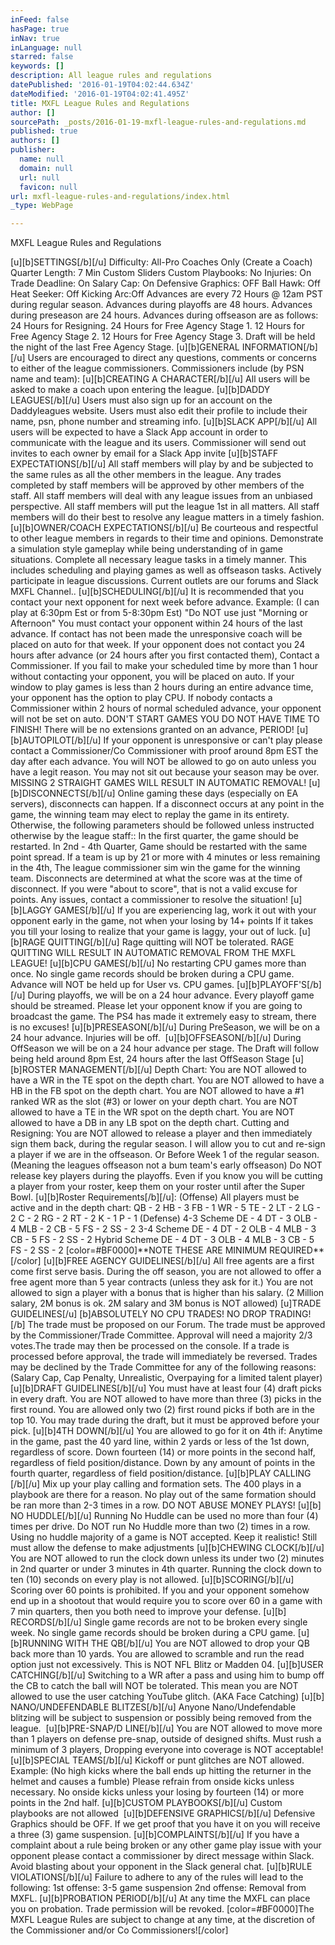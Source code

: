 ```yaml
---
inFeed: false
hasPage: true
inNav: true
inLanguage: null
starred: false
keywords: []
description: All league rules and regulations
datePublished: '2016-01-19T04:02:44.634Z'
dateModified: '2016-01-19T04:02:41.495Z'
title: MXFL League Rules and Regulations
author: []
sourcePath: _posts/2016-01-19-mxfl-league-rules-and-regulations.md
published: true
authors: []
publisher:
  name: null
  domain: null
  url: null
  favicon: null
url: mxfl-league-rules-and-regulations/index.html
_type: WebPage

---
```

MXFL League Rules and Regulations

\[u\]\[b\]SETTINGS\[/b\]\[/u\]
Difficulty: All-Pro
Coaches Only (Create a Coach)
Quarter Length: 7 Min
​Custom Sliders
Custom Playbooks: No
Injuries: On
Trade Deadline: On
Salary Cap: On
​Defensive Graphics: OFF 
Ball Hawk: Off
Heat Seeker: Off
Kicking Arc:Off
Advances are every 72 Hours @ 12am PST during regular season. 
Advances during playoffs are 48 hours. 
Advances during preseason are 24 hours. 
Advances during offseason are as follows:
24 Hours for Resigning.
24 Hours for Free Agency Stage 1\.
12 Hours for Free Agency Stage 2\.
12 Hours for Free Agency Stage 3\.
Draft will be held the night of the last Free Agency Stage.
\[u\]​​​​​​\[b\]GENERAL INFORMATION\[/b\]\[/u\]
Users are encouraged to direct any questions, comments or concerns to either of the league commissioners. 
Commissioners include (by PSN name and team): 
\[u\]\[b\]CREATING A CHARACTER\[/b\]\[/u\]
All users will be asked to make a coach upon entering the league. 
\[u\]\[b\]DADDY LEAGUES\[/b\]\[/u\]
Users must also sign up for an account on the Daddyleagues website. 
Users must also edit their profile to include their name, psn, phone number and streaming info.
\[u\]\[b\]SLACK APP\[/b\]\[/u\]
All users will be expected to have a Slack App account in order to communicate with the league and its users. 
Commissioner will send out invites to each owner by email for a Slack App invite
\[u\]\[b\]STAFF EXPECTATIONS\[/b\]\[/u\]
All staff members will play by and be subjected to the same rules as all the other members in the league. 
Any trades completed by staff members will be approved by other members of the staff. 
All staff members will deal with any league issues from an unbiased perspective. 
All staff members will put the league 1st in all matters. 
All staff members will do their best to resolve any league matters in a timely fashion.
\[u\]\[b\]OWNER/COACH EXPECTATIONS\[/b\]\[/u\]
Be courteous and respectful to other league members in regards to their time and opinions. 
Demonstrate a simulation style gameplay while being understanding of in game situations. 
Complete all necessary league tasks in a timely manner. This includes scheduling and playing games as well as offseason tasks. 
Actively participate in league discussions. Current outlets are our forums and Slack MXFL Channel..
\[u\]\[b\]SCHEDULING\[/b\]\[/u\]
It is recommended that you contact your next opponent for next week before advance. 
Example: (I can play at 6:30pm Est or from 5-8:30pm Est) 
"Do NOT use just "Morning or Afternoon" 
You must contact your opponent within 24 hours of the last advance. If contact has not been made the unresponsive coach will be placed on auto for that week. 
If your opponent does not contact you 24 hours after advance (or 24 hours after you first contacted them), Contact a Commissioner. 
If you fail to make your scheduled time by more than 1 hour without contacting your opponent, you will be placed on auto.
If your window to play games is less than 2 hours during an entire advance time, your opponent has the option to play CPU. 
If nobody contacts a Commissioner within 2 hours of normal scheduled advance, your opponent will not be set on auto. 
DON'T START GAMES YOU DO NOT HAVE TIME TO FINISH!​ 
There will be no extensions granted on an advance, PERIOD!
\[u\]\[b\]AUTOPILOT\[/b\]\[/u\]
If your opponent is unresponsive or can't play please contact a Commissioner/Co Commissioner with proof around 8pm EST the day after each advance. 
​You will NOT be allowed to go on auto unless you have a legit reason. You may not sit out because your season may be over. 
MISSING 2 STRAIGHT GAMES WILL RESULT IN AUTOMATIC REMOVAL!
\[u\]\[b\]DISCONNECTS\[/b\]\[/u\]
Online gaming these days (especially on EA servers), disconnects can happen. 
If a disconnect occurs at any point in the game, the winning team may elect to replay the game in its entirety. Otherwise, the following parameters should be followed unless instructed otherwise by the league staff:: 
In the first quarter, the game should be restarted. 
In 2nd - 4th Quarter, Game should be restarted with the same point spread. 
​If a team is up by 21 or more with 4 minutes or less remaining in the 4th, The league commissioner sim win the game for the winning team. 
Disconnects are determined at what the score was at the time of disconnect. If you were "about to score", that is not a valid excuse for points. 
Any issues, contact a commissioner​ to resolve the situation! 
\[u\]\[b\]LAGGY GAMES\[/b\]\[/u\]
If you are experiencing lag, work it out with your opponent early in the game, not when your losing by 14+ points 
If it takes you till your losing to realize that your game is laggy, your out of luck.
\[u\]​\[b\]RAGE QUITTING\[/b\]\[/u\]
Rage quitting will NOT be tolerated. 
RAGE QUITTING WILL RESULT IN AUTOMATIC REMOVAL FROM THE MXFL LEAGUE!
\[u\]​\[b\]CPU GAMES\[/b\]​\[/u\]
​No restarting CPU games more than once. 
No single game records should be broken during a CPU game. 
Advance will NOT be held up for User vs. CPU games.
\[u\]\[b\]​​​PLAYOFF'S\[/b\]\[/u\]
During playoffs, we will be on a 24 hour advance. Every playoff game should be streamed. Please let your opponent know if you are going to broadcast the game. 
The PS4 has made it extremely easy to stream, there is no excuses!
\[u\]\[b\]​​​PRESEASON\[/b\]\[/u\]
During PreSeason, we will be on a 24 hour advance. 
Injuries will be off.
​
​​​\[u\]\[b\]OFFSEASON\[/b\]\[/u\]
During OffSeason we will be on a 24 hour advance per stage. 
The Draft will follow being held around 8pm Est, 24 hours after the last OffSeason Stage
\[u\]​​​\[b\]ROSTER MANAGEMENT\[/b\]\[/u\]
Depth Chart: 
You are NOT allowed to have a WR in the TE spot on the depth chart. 
You are NOT allowed to have a HB in the FB spot on the depth chart. 
You are NOT allowed to have a \#1 ranked WR as the slot (\#3) or lower on your depth chart. 
You are NOT allowed to have a TE in the WR spot on the depth chart. 
You are NOT allowed to have a DB in any LB spot on the depth chart. 
Cutting and Resigning: 
You are NOT allowed to release a player and then immediately sign them back, during the regular season. 
I will allow you to cut and re-sign a player if we are in the offseason. Or Before Week 1 of the regular season. 
(Meaning the leagues offseason not a bum team's early offseason)
Do NOT release key players during the playoffs. Even if you know you will be cutting a player from your roster, keep them on your roster until after the Super Bowl. 
\[u\]\[b\]Roster Requirements\[/b\]\[/u\]: 
(Offense) 
All players must be active and in the depth chart: 
QB - 2 
HB - 3 
FB - 1 
WR - 5 
TE - 2 
LT - 2 
LG - 2 
C - 2 
RG - 2 
​RT - 2 
​K - 1 
​P - 1 
(Defense) 
4-3 Scheme 
​DE - 4 
DT - 3 
OLB - 4 
MLB - 2 
CB - 5 
​FS - 2 
SS - 2 
3-4 Scheme 
DE - 4 
DT - 2 
​OLB - 4 
MLB - 3 
CB - 5 
​FS - 2 
SS - 2 
Hybrid Scheme 
DE - 4 
DT - 3 
​OLB - 4 
MLB - 3 
CB - 5 
​FS - 2 
SS - 2 
\[color=\#BF0000\]\*\*NOTE THESE ARE MINIMUM REQUIRED\*\*\[/color\]
\[u\]​​​\[b\]FREE AGENCY GUIDELINES\[/b\]\[/u\]
All free agents are a first come first serve basis. 
During the off season, you are not allowed to offer a free agent more than 5 year contracts (unless they ask for it.) 
You are not allowed to sign a player with a bonus that is higher than his salary. 
(2 Million salary, 2M bonus is ok. 2M salary and 3M bonus is NOT allowed)
\[u\]​​​TRADE GUIDELINES\[/u\]
\[b\]ABSOLUTELY NO CPU TRADES! 
NO DROP TRADING! \[/b\]
The trade must be proposed on our Forum. 
​The trade must be approved by the Commissioner/Trade Committee. 
Approval will need a majority 2/3 votes. 
​The trade may then be processed on the console. 
​If a trade is processed before approval, the trade will immediately be reversed. 
Trades may be declined by the Trade Committee for any of the following reasons: ​​​ 
(Salary Cap, Cap Penalty, Unrealistic, Overpaying for a limited talent player)
\[u\]\[b\]​​​DRAFT GUIDELINES\[/b\]\[/u\]
You must have at least four (4) draft picks in every draft. 
You are NOT allowed to have more than three (3) picks in the first round. 
You are allowed only two (2) first round picks if both are in the top 10\. 
You may trade during the draft, but it must be approved before your pick.
\[u\]\[b\]4TH DOWN\[/b\]\[/u\]
You are allowed to go for it on 4th if: 
​Anytime in the game, past the 40 yard line, within 2 yards or less of the 1st down, regardless of score.
Down fourteen (14) or more points in the second half, regardless of field position/distance.
Down by any amount of points in the fourth quarter, regardless of field position/distance.
\[u\]\[b\]​​​PLAY CALLING \[/b\]\[/u\]
Mix up your play calling and formation sets. The 400 plays in a playbook are there for a reason. 
No play out of the same formation should be ran more than 2-3 times in a row. 
DO NOT ABUSE MONEY PLAYS!
\[u\]\[b\]​​​NO HUDDLE\[/b\]\[/u\]
Running No Huddle can be used no more than four (4) times per drive. 
Do NOT run No Huddle more than two (2) times in a row. 
Using no huddle majority of a game is NOT accepted. Keep it realistic!
Still must allow the defense to make adjustments
\[u\]\[b\]​​​CHEWING CLOCK\[/b\]\[/u\]
You are NOT allowed to run the clock down unless its under two (2) minutes in 2nd quarter or under 3 minutes in 4th quarter. 
Running the clock down to ten (10) seconds on every play is not allowed.
\[u\]\[b\]​​​​SCORING\[/b\]\[/u\]
Scoring over 60 points is prohibited. 
If you and your opponent somehow end up in a shootout that would require you to score over 60 in a game with 7 min quarters, then you both need to improve your defense.
\[u\]\[b\]​​​RECORDS\[/b\]\[/u\]
Single game records are not to be broken every single week. 
No single game records should be broken during a CPU game.
​​​\[u\]\[b\]RUNNING WITH THE QB\[/b\]\[/u\]
You are NOT allowed to drop your QB back more than 10 yards. 
You are allowed to scramble and run the read option just not excessively. 
This is NOT NFL Blitz or Madden 04\.
​​​\[u\]\[b\]USER CATCHING\[/b\]\[/u\]
Switching to a WR after a pass and using him to bump off the CB to catch the ball will NOT be tolerated. 
This mean you are NOT allowed to use the user catching YouTube glitch. (AKA Face Catching)
\[u\]\[b\]​​​​​NANO/UNDEFENDABLE BLITZES\[/b\]\[/u\]
Anyone Nano/Undefendable blitzing will be subject to suspension or possibly being removed from the league.
​​​
\[u\]\[b\]PRE-SNAP/D LINE\[/b\]\[/u\]
You are NOT allowed to move more than 1 players on defense pre-snap, outside of designed shifts. 
Must rush a minimum of 3 players, Dropping everyone into coverage is NOT acceptable!
\[u\]\[b\]​​​SPECIAL TEAMS\[/b\]\[/u\]
Kickoff or punt glitches are NOT allowed. 
Example: (No high kicks where the ball ends up hitting the returner in the helmet and causes a fumble) 
Please refrain from onside kicks unless necessary. 
No onside kicks unless your losing by fourteen (14) or more points in the 2nd half.
\[u\]\[b\]​​​CUSTOM PLAYBOOKS\[/b\]\[/u\]
Custom playbooks are not allowed
​​​
\[u\]\[b\]DEFENSIVE GRAPHICS\[/b\]\[/u\]
Defensive Graphics should be OFF. 
If we get proof that you have it on you will receive a three (3) game suspension.
\[u\]\[b\]​​​​COMPLAINTS\[/b\]\[/u\]
If you have a complaint about a rule being broken or any other game play issue with your opponent please contact a commissioner by direct message within Slack.
Avoid blasting about your opponent in the Slack general chat.
\[u\]\[b\]​​​RULE VIOLATIONS\[/b\]\[/u\]
Failure to adhere to any of the rules will lead to the following: 
1st offense: ​​3-5 game suspension 
2nd offense: ​​Removal from MXFL.
\[u\]\[b\]PROBATION PERIOD\[/b\]\[/u\]
At any time the MXFL can place you on probation.
Trade permission will be revoked.
\[color=\#BF0000\]​The MXFL League Rules are subject to change at any time, at the discretion of the Commissioner and/or Co Commissioners!​\[/color\]